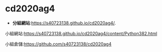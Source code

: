 # cd2020ag4
* **分組網站**:https://s40723138.github.io/cd2020ag4/.



小組網站:https://s40723138.github.io/cd2020ag4/content/Python382.html

小組倉儲:https://github.com/s40723138/cd2020ag4
